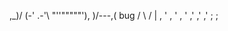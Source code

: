  ,_)/
   (-'
 .-'\ 
  "'\'"""""'),
     )/---,( 
bug / \  / |      , '     , '   , '   ,'   ,'    ,'   ;     ;
